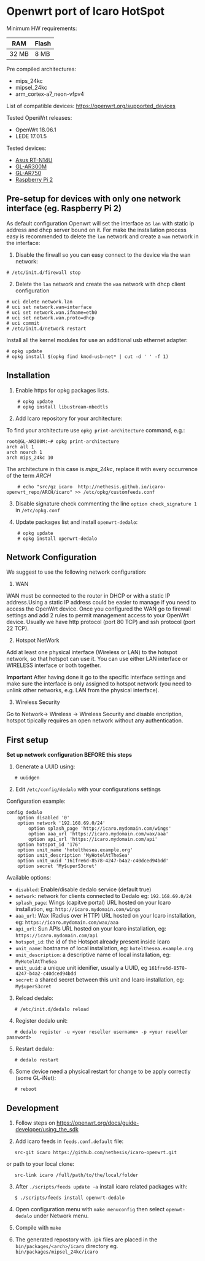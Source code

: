 # Openwrt port of Icaro HotSpot

Minimum HW requirements:

| RAM   | Flash |
|-------|-------|
| 32 MB |  8 MB |

Pre compiled architectures:

  * mips_24kc
  * mipsel_24kc
  * arm_cortex-a7_neon-vfpv4

List of compatible devices: https://openwrt.org/supported_devices

Tested OpenWrt releases:

 * OpenWrt 18.06.1
 * LEDE 17.01.5

Tested devices:

* [Asus RT-N14U](https://openwrt.org/toh/asus/rt-n14u)
* [GL-AR300M](https://www.gl-inet.com/products/gl-ar300m/)
* [GL-AR750](https://www.gl-inet.com/products/gl-ar750/)
* [Raspberry Pi 2](https://openwrt.org/toh/raspberry_pi_foundation/raspberry_pi)

## Pre-setup for devices with only one network interface (eg. Raspberry Pi 2)

As default configuration Openwrt will set the interface as `lan` with static ip address and dhcp server bound on it.
For make the installation process easy is recommended to delete the `lan` network and create a `wan` network in the interface:

1. Disable the firwall so you can easy connect to the device via the wan network:
```console
# /etc/init.d/firewall stop
```
2. Delete the `lan` network and create the `wan` network with dhcp client configuration
```console
# uci delete network.lan
# uci set network.wan=interface
# uci set network.wan.ifname=eth0
# uci set network.wan.proto=dhcp
# uci commit
# /etc/init.d/network restart
```

Install all the kernel modules for use an additional usb ethernet adapter:
```console
# opkg update
# opkg install $(opkg find kmod-usb-net* | cut -d ' ' -f 1)
```

## Installation

1. Enable https for opkg packages lists.
```shell
	# opkg update
	# opkg install libustream-mbedtls

```
2. Add Icaro repository for your architecture:

To find your architecture use `opkg print-architecture` command, e.g.:
```
root@GL-AR300M:~# opkg print-architecture
arch all 1
arch noarch 1
arch mips_24kc 10
```
The architecture in this case is *mips_24kc*, replace it with every occurrence of the term *ARCH*

```shell
	# echo "src/gz icaro  http://nethesis.github.io/icaro-openwrt_repo/ARCH/icaro" >> /etc/opkg/customfeeds.conf
```
3. Disable signature check commenting the line ``option check_signature 1`` in ``/etc/opkg.conf``

4. Update packages list and install `openwrt-dedalo`:
```shell
	# opkg update
	# opkg install openwrt-dedalo
```

## Network Configuration

We suggest to use the following network configuration:

1. WAN 

WAN must be connected to the router in DHCP or with a static IP address.Using a static IP address could be easier to manage if you need to access the OpenWrt device.
Once you configured the WAN go to firewall settings and add 2 rules to permit management access to your OpenWrt device.
Usually we have http protocol (port 80 TCP) and ssh protocol (port 22 TCP).

2. Hotspot NetWork

Add at least one physical interface (Wireless or LAN) to the hotspot network, so that hotspot can use it.
You can use either LAN interface or WIRELESS interface or both together.

**Important**
After having done it go to the specific interface settings and make sure the interface is only assigned to hotspot network (you need to unlink other networks, e.g. LAN from the physical interface).

3. Wireless Security

Go to Network-> Wireless -> Wireless Security and disable encription, hotspot tipically requires an open network without any authentication.


## First setup

**Set up network configuration BEFORE this steps**

1. Generate a UUID using:
 ```shell
	# uuidgen
 ```
 
 
2. Edit `/etc/config/dedalo` with your configurations settings

Configuration example:

```
config dedalo
	option disabled '0'
	option network '192.168.69.0/24'
        option splash_page 'http://icaro.mydomain.com/wings'
        option aaa_url 'https://icaro.mydomain.com/wax/aaa'
        option api_url 'https://icaro.mydomain.com/api'
	option hotspot_id '176'
	option unit_name 'hotelthesea.example.org'
	option unit_description 'MyHotelAtTheSea'
	option unit_uuid '161fre6d-8578-4247-b4a2-c40dced94bdd'
	option secret 'My$uperS3cret'
```

Available options:

- `disabled`: Enable/disable dedalo service (default true)
- `network`: network for clients connected to Dedalo eg: `192.168.69.0/24`
- `splash_page`: Wings (capitve portal) URL hosted on your Icaro installation, eg: ``http://icaro.mydomain.com/wings``
- `aaa_url`:  Wax (Radius over HTTP) URL hosted on your Icaro installation, eg: ``https://icaro.mydomain.com/wax/aaa``
- `api_url`: Sun APIs URL hosted on your Icaro installation, eg: ``https://icaro.mydomain.com/api``
- `hotspot_id`:  the id of the Hotspot already present inside Icaro
- `unit_name`: hostname of local installation, eg: ``hotelthesea.example.org``
- `unit_description`: a descriptive name of local installation, eg: ``MyHotelAtTheSea``
- `unit_uuid`:  a unique unit idenifier, usually a UUID, eg ``161fre6d-8578-4247-b4a2-c40dced94bdd``
- `secret`: a shared secret between this unit and Icaro installation, eg: ``My$uperS3cret``

 
3. Reload dedalo:
 ```shell
	# /etc/init.d/dedalo reload
 ```
4. Register dedalo unit:
 ```shell
	# dedalo register -u <your reseller username> -p <your reseller password>
 ```
5. Restart dedalo:
 ```shell
	# dedalo restart
 ```
6. Some device need a physical restart for change to be apply correctly (some GL-iNet):
 ```shell
	# reboot
 ```

## Development

1. Follow steps on https://openwrt.org/docs/guide-developer/using_the_sdk

2. Add icaro feeds in `feeds.conf.default` file:
 ```
	src-git icaro https://github.com/nethesis/icaro-openwrt.git
 ```
or path to your local clone:
 ```
	src-link icaro /full/path/to/the/local/folder
 ```
3. After `./scripts/feeds update -a` install icaro related packages with:
 ```shell
	$ ./scripts/feeds install openwrt-dedalo
 ```
4. Open configuration menu with `make menuconfig` then select `openwt-dedalo` under Network menu.

5. Compile with `make`

6. The generated repostory with .ipk files are placed in the `bin/packages/<arch>/icaro` directory eg. `bin/packages/mipsel_24kc/icaro`
